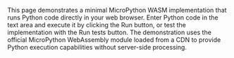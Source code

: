 This page demonstrates a minimal MicroPython WASM implementation that runs Python code directly in your web browser. Enter Python code in the text area and execute it by clicking the Run button, or test the implementation with the Run tests button. The demonstration uses the official MicroPython WebAssembly module loaded from a CDN to provide Python execution capabilities without server-side processing.

<!-- Generated from commit: d7412e708920e03a0ee40c49a78fb7126b9d56f4 -->